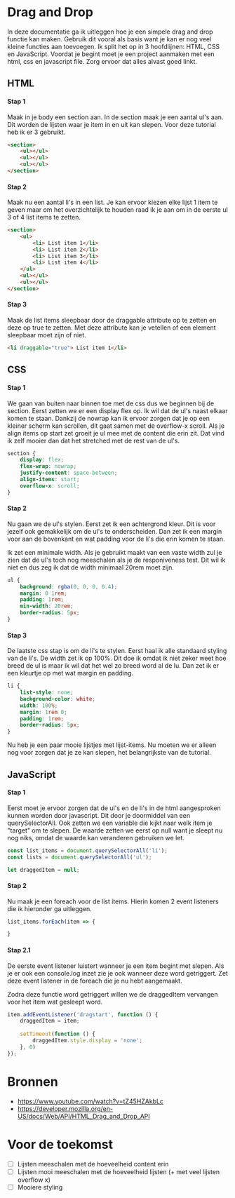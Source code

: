 # Drag and Drop
In deze documentatie ga ik uitleggen hoe je een simpele drag and drop functie kan maken. Gebruik dit vooral als basis want je kan er nog veel kleine functies aan toevoegen. Ik split het op in 3 hoofdlijnen: HTML, CSS en JavaScript. Voordat je begint moet je een project aanmaken met een html, css en javascript file. Zorg ervoor dat alles alvast goed linkt. 

## HTML
#### Stap 1 
Maak in je body een section aan. In de section maak je een aantal ul's aan. Dit worden de lijsten waar je item in en uit kan slepen. Voor deze tutorial heb ik er 3 gebruikt. 

```html
<section>
    <ul></ul>
    <ul></ul>
    <ul></ul>
</section>
```

#### Stap 2
Maak nu een aantal li's in een list. Je kan ervoor kiezen elke lijst 1 item te geven maar om het overzichtelijk te houden raad ik je aan om in de eerste ul 3 of 4 list items te zetten.

```html
<section>
    <ul>
        <li> List item 1</li>
        <li> List item 2</li>
        <li> List item 3</li>
        <li> List item 4</li>
    </ul>
    <ul></ul>
    <ul></ul>
</section>
```

#### Stap 3
Maak de list items sleepbaar door de draggable attribute op te zetten en deze op true te zetten. Met deze attribute kan je vetellen of een element sleepbaar moet zijn of niet. 

```html
<li draggable="true"> List item 1</li>
```

## CSS
#### Stap 1
We gaan van buiten naar binnen toe met de css dus we beginnen bij de section. Eerst zetten we er een display flex op. Ik wil dat de ul's naast elkaar komen te staan. Dankzij de nowrap kan ik ervoor zorgen dat je op een kleiner scherm kan scrollen, dit gaat samen met de overflow-x scroll. Als je align items op start zet groeit je ul mee met de content die erin zit. Dat vind ik zelf mooier dan dat het stretched met de rest van de ul's. 

```css
section {
    display: flex;
    flex-wrap: nowrap;
    justify-content: space-between;
    align-items: start;
    overflow-x: scroll;
}
```

#### Stap 2 
Nu gaan we de ul's stylen. Eerst zet ik een achtergrond kleur. Dit is voor jezelf ook gemakkelijk om de ul's te onderscheiden. Dan zet ik een margin voor aan de bovenkant en wat padding voor de li's die erin komen te staan. 

Ik zet een minimale width. Als je gebruikt maakt van een vaste width zul je zien dat de ul's toch nog meeschalen als je de responiveness test. Dit wil ik niet en dus zeg ik dat de width minimaal 20rem moet zijn. 

```css
ul {
    background: rgba(0, 0, 0, 0.4);
    margin: 0 1rem;
    padding: 1rem;
    min-width: 20rem;
    border-radius: 5px;
}
```

#### Stap 3
De laatste css stap is om de li's te stylen. Eerst haal ik alle standaard styling van de li's. De width zet ik op 100%. Dit doe ik omdat ik niet zeker weet hoe breed de ul is maar ik wil dat het wel zo breed word al de lu. Dan zet ik er een kleurtje op met wat margin en padding. 

```css
li {
    list-style: none;
    background-color: white;
    width: 100%;
    margin: 1rem 0;
    padding: 1rem;
    border-radius: 5px;
}
```

Nu heb je een paar mooie lijstjes met lijst-items. Nu moeten we er alleen nog voor zorgen dat je ze kan slepen, het belangrijkste van de tutorial. 

## JavaScript
#### Stap 1
Eerst moet je ervoor zorgen dat de ul's en de li's in de html aangesproken kunnen worden door javascript. Dit door je doormiddel van een querySelectorAll. Ook zetten we een variable die kijkt naar welk item je "target" om te slepen. De waarde zetten we eerst op null want je sleept nu nog niks, omdat de waarde kan veranderen gebruiken we let. 

```js
const list_items = document.querySelectorAll('li');
const lists = document.querySelectorAll('ul');

let draggedItem = null;
```

#### Stap 2
Nu maak je een foreach voor de list items. Hierin komen 2 event listeners die ik hieronder ga uitleggen. 

```js
list_items.forEach(item => {

}
```

#### Stap 2.1
De eerste event listener luistert wanneer je een item begint met slepen. Als je er ook een console.log inzet zie je ook wanneer deze word getriggert. Zet deze event listener in de foreach die je nu hebt aangemaakt. 

Zodra deze functie word getriggert willen we de draggedItem vervangen voor het item wat gesleept word. 

```js
item.addEventListener('dragstart', function () {
    draggedItem = item;
    
    setTimeout(function () {
        draggedItem.style.display = 'none';
    }, 0)
});
```



# Bronnen 
- https://www.youtube.com/watch?v=tZ45HZAkbLc
- https://developer.mozilla.org/en-US/docs/Web/API/HTML_Drag_and_Drop_API

# Voor de toekomst 
- [ ] Lijsten meeschalen met de hoeveelheid content erin
- [ ] Lijsten mooi meeschalen met de hoeveelheid lijsten (+ met veel lijsten overflow x)
- [ ] Mooiere styling 
